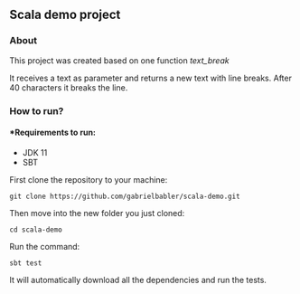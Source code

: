 ## Scala demo project

### About
This project was created based on one function *text_break*

It receives a text as parameter and returns a new text with line breaks.
After 40 characters it breaks the line.

### How to run?
#### *Requirements to run: 

- JDK 11
- SBT

First clone the repository to your machine:

``git clone https://github.com/gabrielbabler/scala-demo.git``

Then move into the new folder you just cloned:

``cd scala-demo``

Run the command:

``sbt test``

It will automatically download all the dependencies and run the tests.